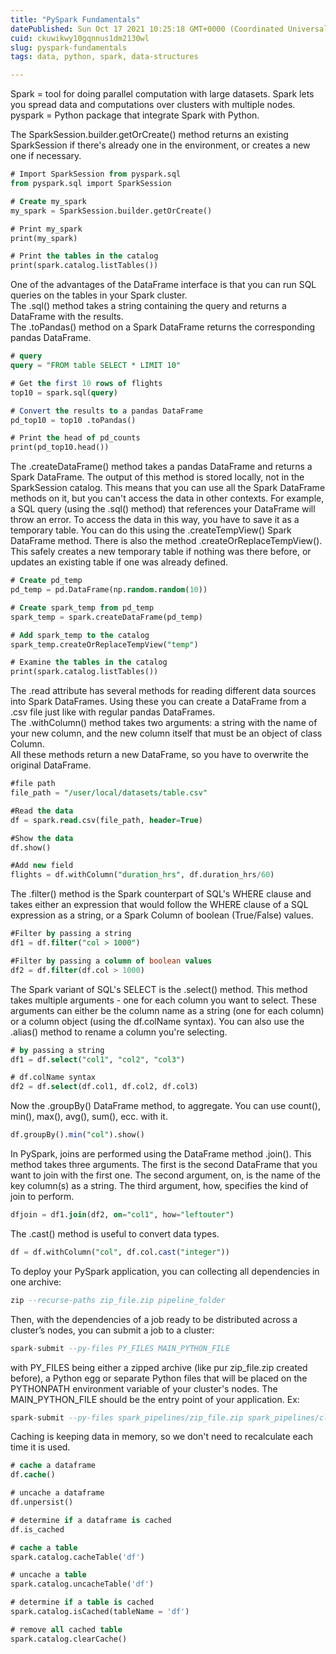 ```yaml
---
title: "PySpark Fundamentals"
datePublished: Sun Oct 17 2021 10:25:18 GMT+0000 (Coordinated Universal Time)
cuid: ckuwikwy10gqnnus1dm2130wl
slug: pyspark-fundamentals
tags: data, python, spark, data-structures

---
```


Spark = tool for doing parallel computation with large datasets. Spark lets you spread data and computations over clusters with multiple nodes.  
pyspark = Python package that integrate Spark with Python.

The SparkSession.builder.getOrCreate() method returns an existing SparkSession if there's already one in the environment, or creates a new one if necessary.

```sql
# Import SparkSession from pyspark.sql
from pyspark.sql import SparkSession

# Create my_spark
my_spark = SparkSession.builder.getOrCreate()

# Print my_spark
print(my_spark)

# Print the tables in the catalog
print(spark.catalog.listTables())
```

One of the advantages of the DataFrame interface is that you can run SQL queries on the tables in your Spark cluster.  
The .sql() method takes a string containing the query and returns a DataFrame with the results.  
The .toPandas() method on a Spark DataFrame returns the corresponding pandas DataFrame.

```sql
# query
query = "FROM table SELECT * LIMIT 10"

# Get the first 10 rows of flights
top10 = spark.sql(query)

# Convert the results to a pandas DataFrame
pd_top10 = top10 .toPandas()

# Print the head of pd_counts
print(pd_top10.head())
```

The .createDataFrame() method takes a pandas DataFrame and returns a Spark DataFrame. The output of this method is stored locally, not in the SparkSession catalog. This means that you can use all the Spark DataFrame methods on it, but you can't access the data in other contexts. For example, a SQL query (using the .sql() method) that references your DataFrame will throw an error. To access the data in this way, you have to save it as a temporary table. You can do this using the .createTempView() Spark DataFrame method. There is also the method .createOrReplaceTempView(). This safely creates a new temporary table if nothing was there before, or updates an existing table if one was already defined.

```sql
# Create pd_temp
pd_temp = pd.DataFrame(np.random.random(10))

# Create spark_temp from pd_temp
spark_temp = spark.createDataFrame(pd_temp)

# Add spark_temp to the catalog
spark_temp.createOrReplaceTempView("temp")

# Examine the tables in the catalog
print(spark.catalog.listTables())
```

The .read attribute has several methods for reading different data sources into Spark DataFrames. Using these you can create a DataFrame from a .csv file just like with regular pandas DataFrames.  
The .withColumn() method takes two arguments: a string with the name of your new column, and the new column itself that must be an object of class Column.  
All these methods return a new DataFrame, so you have to overwrite the original DataFrame.

```sql
#file path
file_path = "/user/local/datasets/table.csv"

#Read the data
df = spark.read.csv(file_path, header=True)

#Show the data
df.show()

#Add new field
flights = df.withColumn("duration_hrs", df.duration_hrs/60)
```

The .filter() method is the Spark counterpart of SQL's WHERE clause and takes either an expression that would follow the WHERE clause of a SQL expression as a string, or a Spark Column of boolean (True/False) values.

```sql
#Filter by passing a string
df1 = df.filter("col > 1000")

#Filter by passing a column of boolean values
df2 = df.filter(df.col > 1000)
```

The Spark variant of SQL's SELECT is the .select() method. This method takes multiple arguments - one for each column you want to select. These arguments can either be the column name as a string (one for each column) or a column object (using the df.colName syntax). You can also use the .alias() method to rename a column you're selecting.

```sql
# by passing a string
df1 = df.select("col1", "col2", "col3")

# df.colName syntax
df2 = df.select(df.col1, df.col2, df.col3)
```

Now the .groupBy() DataFrame method, to aggregate. You can use count(), min(), max(), avg(), sum(), ecc. with it.

```sql
df.groupBy().min("col").show()
```

In PySpark, joins are performed using the DataFrame method .join(). This method takes three arguments. The first is the second DataFrame that you want to join with the first one. The second argument, on, is the name of the key column(s) as a string. The third argument, how, specifies the kind of join to perform.

```sql
dfjoin = df1.join(df2, on="col1", how="leftouter")
```

The .cast() method is useful to convert data types.

```sql
df = df.withColumn("col", df.col.cast("integer"))
```

To deploy your PySpark application, you can collecting all dependencies in one archive:

```sql
zip --recurse-paths zip_file.zip pipeline_folder
```

Then, with the dependencies of a job ready to be distributed across a cluster’s nodes, you can submit a job to a cluster:

```sql
spark-submit --py-files PY_FILES MAIN_PYTHON_FILE
```

with PY\_FILES being either a zipped archive (like pur zip\_file.zip created before), a Python egg or separate Python files that will be placed on the PYTHONPATH environment variable of your cluster's nodes. The MAIN\_PYTHON\_FILE should be the entry point of your application. Ex:

```sql
spark-submit --py-files spark_pipelines/zip_file.zip spark_pipelines/cleaning/clean_ratings.py
```

Caching is keeping data in memory, so we don't need to recalculate each time it is used.

```sql
# cache a dataframe
df.cache()

# uncache a dataframe
df.unpersist()

# determine if a dataframe is cached
df.is_cached

# cache a table
spark.catalog.cacheTable('df')

# uncache a table
spark.catalog.uncacheTable('df')

# determine if a table is cached
spark.catalog.isCached(tableName = 'df')

# remove all cached table
spark.catalog.clearCache()
```
